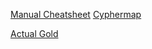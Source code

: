 [Manual Cheatsheet](https://pentester.land/blog/cypher-injection-cheatsheet/#example-simple-in-band-injection)
[Cyphermap](https://github.com/sectroyer/cyphermap)

[Actual Gold](https://hackmd.io/@Chivato/rkAN7Q9NY)